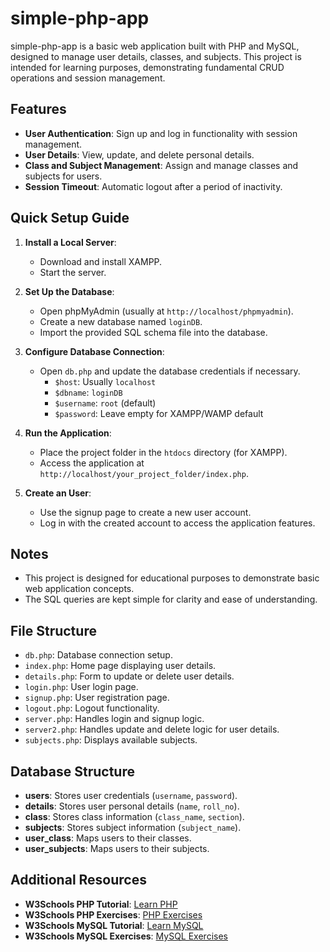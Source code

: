 # simple-php-app

simple-php-app is a basic web application built with PHP and MySQL, designed to manage user details, classes, and subjects. This project is intended for learning purposes, demonstrating fundamental CRUD operations and session management.

## Features

- **User Authentication**: Sign up and log in functionality with session management.
- **User Details**: View, update, and delete personal details.
- **Class and Subject Management**: Assign and manage classes and subjects for users.
- **Session Timeout**: Automatic logout after a period of inactivity.

## Quick Setup Guide

1. **Install a Local Server**:

   - Download and install XAMPP.
   - Start the server.

2. **Set Up the Database**:

   - Open phpMyAdmin (usually at `http://localhost/phpmyadmin`).
   - Create a new database named `loginDB`.
   - Import the provided SQL schema file into the database.

3. **Configure Database Connection**:

   - Open `db.php` and update the database credentials if necessary.
     - `$host`: Usually `localhost`
     - `$dbname`: `loginDB`
     - `$username`: `root` (default)
     - `$password`: Leave empty for XAMPP/WAMP default

4. **Run the Application**:

   - Place the project folder in the `htdocs` directory (for XAMPP).
   - Access the application at `http://localhost/your_project_folder/index.php`.

5. **Create an User**:
   - Use the signup page to create a new user account.
   - Log in with the created account to access the application features.

## Notes

- This project is designed for educational purposes to demonstrate basic web application concepts.
- The SQL queries are kept simple for clarity and ease of understanding.

## File Structure

- `db.php`: Database connection setup.
- `index.php`: Home page displaying user details.
- `details.php`: Form to update or delete user details.
- `login.php`: User login page.
- `signup.php`: User registration page.
- `logout.php`: Logout functionality.
- `server.php`: Handles login and signup logic.
- `server2.php`: Handles update and delete logic for user details.
- `subjects.php`: Displays available subjects.

## Database Structure

- **users**: Stores user credentials (`username`, `password`).
- **details**: Stores user personal details (`name`, `roll_no`).
- **class**: Stores class information (`class_name`, `section`).
- **subjects**: Stores subject information (`subject_name`).
- **user_class**: Maps users to their classes.
- **user_subjects**: Maps users to their subjects.

## Additional Resources

- **W3Schools PHP Tutorial**: [Learn PHP](https://www.w3schools.com/php/)
- **W3Schools PHP Exercises**: [PHP Exercises](https://www.w3schools.com/php/php_exercises.asp)
- **W3Schools MySQL Tutorial**: [Learn MySQL](https://www.w3schools.com/sql/)
- **W3Schools MySQL Exercises**: [MySQL Exercises](https://www.w3schools.com/sql/sql_exercises.asp)
